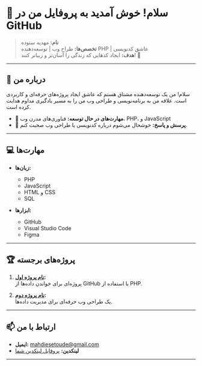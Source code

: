 # 👋 سلام! خوش آمدید به پروفایل من در GitHub

> **نام:** مهدیه ستوده  
> **تخصص‌ها:** طراح وب | توسعه‌دهنده PHP | عاشق کدنویسی  
> **هدف:** ایجاد کدهایی که زندگی را آسان‌تر و زیباتر کنند! 🌟

---

## 🚀 درباره من

سلام! من یک توسعه‌دهنده مشتاق هستم که عاشق ایجاد پروژه‌های حرفه‌ای و کاربردی است. علاقه من به برنامه‌نویسی و طراحی وب من را به مسیر یادگیری مداوم هدایت کرده است.

- 🌱 **مهارت‌های در حال توسعه:** فناوری‌های مدرن وب، PHP، و JavaScript
- 💬 **پرسش و پاسخ:** خوشحال می‌شوم درباره کدنویسی یا طراحی وب صحبت کنم.


---

## 💻 مهارت‌ها

- **زبان‌ها:**  
  - PHP  
  - JavaScript  
  - HTML و CSS  
  - SQL  

- **ابزارها:**  
  - GitHub  
  - Visual Studio Code  
  - Figma  

---

## 🏆 پروژه‌های برجسته

1. **[نام پروژه اول](https://github.com/mahdiesetoude/project-1):**  
   پروژه‌ای برای خواندن داده‌ها از GitHub با استفاده از PHP.

2. **[نام پروژه دوم](https://github.com/mahdiesetoude/project-2):**  
   یک طراحی وب حرفه‌ای برای مدیریت داده‌ها.

---

## 📫 ارتباط با من

- **ایمیل:** [mahdiesetoude@gmail.com](mailto:your-email@example.com)  
- **لینکدین:** [پروفایل لینکدین شما](https://ir.linkedin.com/in/mahdie-setoude-ba3044220)  

---
